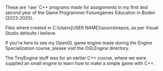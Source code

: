 These are 'raw' C++ programs made for assignments in my first and second year of the Game Programmer Futuregames Education in Boden (2023-2025).

Files where created in C:\Users\[USER NAME]\source\repos, as per Visual Studio defaults I believe.

If you're here to see my OpenGL game engine made during the Engine Specialization course, please visit the _OGLEngine_ directory.

The TinyEngine stuff was for an earlier C++ course, where we were supplied an small engine to learn how to make a simple game with C++. 
